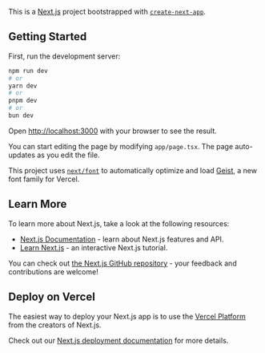 This is a [Next.js](https://nextjs.org) project bootstrapped with [`create-next-app`](https://nextjs.org/docs/app/api-reference/cli/create-next-app).

## Getting Started

<!-- marine-report/
├── app/
│   ├── layout.tsx                 # Root layout (with ClerkProvider)
│   ├── page.tsx                   # Landing page with login options
│   ├── user/submit/page.tsx       # Report submission form
│   ├── admin/reports/page.tsx     # Admin dashboard
│   └── api/
│       ├── reports/route.ts       # POST + GET handler
│       └── upload-url/route.ts    # S3 signed URL API
├── lib/
│   ├── prisma.ts
│   └── s3.ts                      # AWS S3 SDK + signed URL helper
├── prisma/
│   └── schema.prisma
├── types/                         # TypeScript types
├── middleware.ts                  # Clerk middleware
├── .env -->


First, run the development server:

```bash
npm run dev
# or
yarn dev
# or
pnpm dev
# or
bun dev
```

Open [http://localhost:3000](http://localhost:3000) with your browser to see the result.

You can start editing the page by modifying `app/page.tsx`. The page auto-updates as you edit the file.

This project uses [`next/font`](https://nextjs.org/docs/app/building-your-application/optimizing/fonts) to automatically optimize and load [Geist](https://vercel.com/font), a new font family for Vercel.

## Learn More

To learn more about Next.js, take a look at the following resources:

- [Next.js Documentation](https://nextjs.org/docs) - learn about Next.js features and API.
- [Learn Next.js](https://nextjs.org/learn) - an interactive Next.js tutorial.

You can check out [the Next.js GitHub repository](https://github.com/vercel/next.js) - your feedback and contributions are welcome!

## Deploy on Vercel

The easiest way to deploy your Next.js app is to use the [Vercel Platform](https://vercel.com/new?utm_medium=default-template&filter=next.js&utm_source=create-next-app&utm_campaign=create-next-app-readme) from the creators of Next.js.

Check out our [Next.js deployment documentation](https://nextjs.org/docs/app/building-your-application/deploying) for more details.



